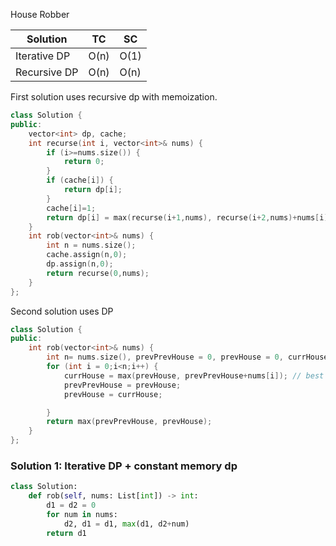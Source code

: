 House Robber

| Solution     | TC   | SC   |
|--------------|------|------|
| Iterative DP | O(n) | O(1) |
| Recursive DP | O(n) | O(n) |

First solution uses recursive dp with memoization. 

```c++
class Solution {
public:
    vector<int> dp, cache;
    int recurse(int i, vector<int>& nums) {
        if (i>=nums.size()) {
            return 0;
        }
        if (cache[i]) {
            return dp[i];
        }
        cache[i]=1;
        return dp[i] = max(recurse(i+1,nums), recurse(i+2,nums)+nums[i]);
    }
    int rob(vector<int>& nums) {
        int n = nums.size();
        cache.assign(n,0);
        dp.assign(n,0);
        return recurse(0,nums);
    }
};
```

Second solution uses DP

```c++
class Solution {
public:
    int rob(vector<int>& nums) {
        int n= nums.size(), prevPrevHouse = 0, prevHouse = 0, currHouse;
        for (int i = 0;i<n;i++) {
            currHouse = max(prevHouse, prevPrevHouse+nums[i]); // best value for either skipping the current house or taking the current house. 
            prevPrevHouse = prevHouse; 
            prevHouse = currHouse;

        }
        return max(prevPrevHouse, prevHouse);
    }
};
```

### Solution 1:  Iterative DP + constant memory dp

```py
class Solution:
    def rob(self, nums: List[int]) -> int:
        d1 = d2 = 0
        for num in nums:
            d2, d1 = d1, max(d1, d2+num)
        return d1
```